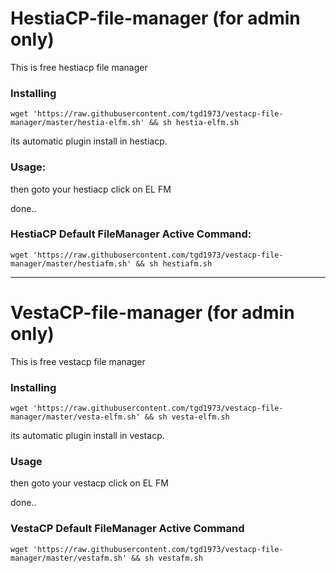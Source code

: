 # HestiaCP-file-manager (for admin only)
This is free hestiacp file manager

### Installing
```
wget 'https://raw.githubusercontent.com/tgd1973/vestacp-file-manager/master/hestia-elfm.sh' && sh hestia-elfm.sh
```
its automatic plugin install in hestiacp.

### Usage:
then goto your hestiacp click on EL FM

done..

### HestiaCP Default FileManager Active Command:
```
wget 'https://raw.githubusercontent.com/tgd1973/vestacp-file-manager/master/hestiafm.sh' && sh hestiafm.sh
```
_________________________________________________________________


# VestaCP-file-manager (for admin only)
This is free vestacp file manager


### Installing
```
wget 'https://raw.githubusercontent.com/tgd1973/vestacp-file-manager/master/vesta-elfm.sh' && sh vesta-elfm.sh
```

its automatic plugin install in vestacp.
### Usage

then goto your vestacp click on EL FM 

done..


### VestaCP Default FileManager Active Command
```
wget 'https://raw.githubusercontent.com/tgd1973/vestacp-file-manager/master/vestafm.sh' && sh vestafm.sh
```

